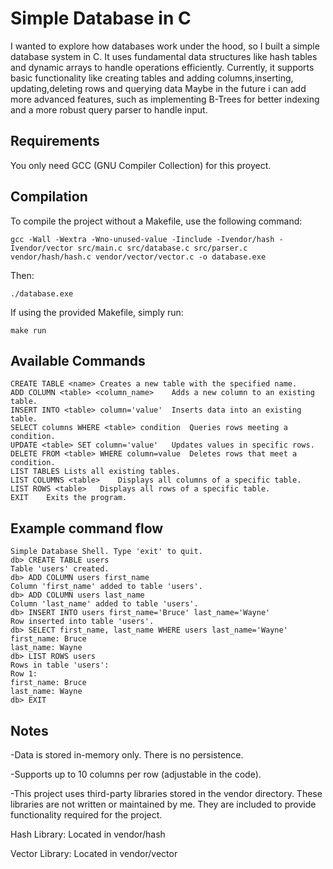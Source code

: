 # Simple Database in C
I wanted to explore how databases work under the hood, so I built a simple database system in C. It uses fundamental data structures like hash tables and dynamic arrays to handle operations efficiently.
Currently, it supports basic functionality like creating tables and adding columns,inserting, updating,deleting rows and querying data
Maybe in the future i can add more advanced features, such as implementing B-Trees for better indexing and a more robust query parser to handle input.


## Requirements
You only need GCC (GNU Compiler Collection) for this proyect.

## Compilation
To compile the project without a Makefile, use the following command: 

    gcc -Wall -Wextra -Wno-unused-value -Iinclude -Ivendor/hash -Ivendor/vector src/main.c src/database.c src/parser.c vendor/hash/hash.c vendor/vector/vector.c -o database.exe

Then:

    ./database.exe

If using the provided Makefile, simply run:

    make run

## Available Commands


    CREATE TABLE <name>	Creates a new table with the specified name.
    ADD COLUMN <table> <column_name>	Adds a new column to an existing table.
    INSERT INTO <table> column='value'	Inserts data into an existing table.
    SELECT columns WHERE <table> condition	Queries rows meeting a condition.
    UPDATE <table> SET column='value'	Updates values in specific rows.
    DELETE FROM <table> WHERE column=value	Deletes rows that meet a condition.
    LIST TABLES	Lists all existing tables.
    LIST COLUMNS <table>	Displays all columns of a specific table.
    LIST ROWS <table>	Displays all rows of a specific table.
    EXIT	Exits the program.


## Example command flow  

    Simple Database Shell. Type 'exit' to quit.
    db> CREATE TABLE users
    Table 'users' created.
    db> ADD COLUMN users first_name
    Column 'first_name' added to table 'users'.
    db> ADD COLUMN users last_name
    Column 'last_name' added to table 'users'.
    db> INSERT INTO users first_name='Bruce' last_name='Wayne'
    Row inserted into table 'users'.
    db> SELECT first_name, last_name WHERE users last_name='Wayne'
    first_name: Bruce
    last_name: Wayne
    db> LIST ROWS users
    Rows in table 'users':
    Row 1:
    first_name: Bruce
    last_name: Wayne
    db> EXIT

## Notes

-Data is stored in-memory only. There is no persistence.

-Supports up to 10 columns per row (adjustable in the code).

-This project uses third-party libraries stored in the vendor directory. These libraries are not written or maintained by me. They are included to provide functionality required for the project.

Hash Library: Located in vendor/hash

Vector Library: Located in vendor/vector
